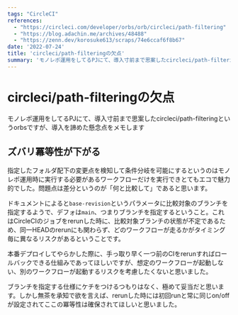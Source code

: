 ```yaml
---
tags: "CircleCI"
references:
  - "https://circleci.com/developer/orbs/orb/circleci/path-filtering"
  - "https://blog.adachin.me/archives/48488"
  - "https://zenn.dev/korosuke613/scraps/74e6ccaf6f8b67"
date: '2022-07-24'
title: 'circleci/path-filteringの欠点'
summary: 'モノレポ運用をしてるPJにて、導入寸前まで思案したcircleci/path-filteringというorbsですが、導入を諦めた懸念点をメモします'
---
```

# circleci/path-filteringの欠点

モノレポ運用をしてるPJにて、導入寸前まで思案したcircleci/path-filteringというorbsですが、導入を諦めた懸念点をメモします

## ズバリ冪等性が下がる
指定したフォルダ配下の変更点を検知して条件分岐を可能にするというのはモノレポ運用時に実行する必要があるワークフローだけを実行できとてもエコで魅力的でした。問題点は差分というのが「何と比較して」であると思います。

ドキュメントによると`base-revision`というパラメータに比較対象のブランチを指定するようで、デフォは`main`、つまりブランチを指定するということ。これはCircleCIのジョブをrerunした時に、比較対象ブランチの状態が不定であるため、同一HEADのrerunにも関わらず、どのワークフローが走るかがタイミング毎に異なるリスクがあるということです。

本番デプロイしてやらかした際に、手っ取り早く一つ前のCIをrerunすればロールバックできる仕組みであってほしいですが、想定のワークフローが起動しない、別のワークフローが起動するリスクを考慮したくないと思いました。

ブランチを指定する仕様にケチをつけるつもりはなく、極めて妥当だと思います。しかし無茶を承知で欲を言えば、rerunした時には初回runと常に同じon/offが設定されてここの冪等性は確保されてほしいと思いました。

